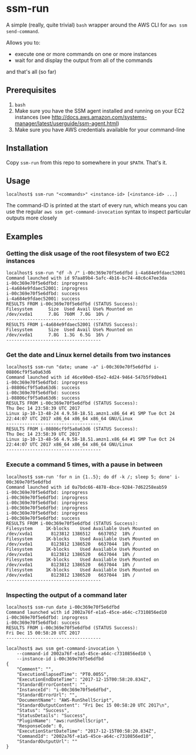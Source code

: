 # ssm-run

A simple (really, quite trivial) `bash` wrapper around the AWS CLI for `aws ssm send-command`.

Allows you to:

* execute one or more commands on one or more instances
* wait for and display the output from all of the commands

and that's all (so far)

## Prerequisites

1. `bash`
1. Make sure you have the SSM agent installed and running on your EC2 instances
   (see http://docs.aws.amazon.com/systems-manager/latest/userguide/ssm-agent.html)
1. Make sure you have AWS credentials available for your command-line

## Installation

Copy `ssm-run` from this repo to somewhere in your `$PATH`. That's it.

## Usage

```shell
localhost$ ssm-run "<commands>" <instance-id> [<instance-id> ...]
```

The command-ID is printed at the start of every run, which means you can use the regular
`aws ssm get-command-invocation` syntax to inspect particular outputs more closely

## Examples

### Getting the disk usage of the root filesystem of two EC2 instances

```shell
localhost$ ssm-run "df -h /" i-00c369e70f5e6dfbd i-4a684e9fdaec52001
Command launched with id 97aa89b4-5afc-4b16-bc74-48c6c47ee3da
i-00c369e70f5e6dfbd: inprogress
i-4a684e9fdaec52001: inprogress
i-00c369e70f5e6dfbd: success
i-4a684e9fdaec52001: success
RESULTS FROM i-00c369e70f5e6dfbd (STATUS Success):
Filesystem      Size  Used Avail Use% Mounted on
/dev/xvda1      7.8G  760M  7.0G  10% /
------------------------------------
RESULTS FROM i-4a684e9fdaec52001 (STATUS Success):
Filesystem      Size  Used Avail Use% Mounted on
/dev/xvda1      7.8G  1.3G  6.5G  16% /
------------------------------------
```

### Get the date and Linux kernel details from two instances

```shell
localhost$ ssm-run "date; uname -a" i-00c369e70f5e6dfbd i-08806cf9f5a0a63d6
Command launched with id 46ce90e0-65e2-4d24-9464-547b5f9d0e41
i-00c369e70f5e6dfbd: inprogress
i-08806cf9f5a0a63d6: success
i-00c369e70f5e6dfbd: success
i-08806cf9f5a0a63d6: success
RESULTS FROM i-00c369e70f5e6dfbd (STATUS Success):
Thu Dec 14 23:58:39 UTC 2017
Linux ip-10-13-48-24 4.9.58-18.51.amzn1.x86_64 #1 SMP Tue Oct 24 22:44:07 UTC 2017 x86_64 x86_64 x86_64 GNU/Linux
------------------------------------
RESULTS FROM i-08806cf9f5a0a63d6 (STATUS Success):
Thu Dec 14 23:58:39 UTC 2017
Linux ip-10-13-48-56 4.9.58-18.51.amzn1.x86_64 #1 SMP Tue Oct 24 22:44:07 UTC 2017 x86_64 x86_64 x86_64 GNU/Linux
------------------------------------
```

### Execute a command 5 times, with a pause in between

```shell
localhost$ ssm-run 'for n in {1..5}; do df -k /; sleep 5; done' i-00c369e70f5e6dfbd
Command launched with id 0a7bdc66-4878-4bce-9284-7d62258eab59
i-00c369e70f5e6dfbd: inprogress
i-00c369e70f5e6dfbd: inprogress
i-00c369e70f5e6dfbd: inprogress
i-00c369e70f5e6dfbd: inprogress
i-00c369e70f5e6dfbd: inprogress
i-00c369e70f5e6dfbd: success
RESULTS FROM i-00c369e70f5e6dfbd (STATUS Success):
Filesystem     1K-blocks    Used Available Use% Mounted on
/dev/xvda1       8123812 1386512   6637052  18% /
Filesystem     1K-blocks    Used Available Use% Mounted on
/dev/xvda1       8123812 1386520   6637044  18% /
Filesystem     1K-blocks    Used Available Use% Mounted on
/dev/xvda1       8123812 1386520   6637044  18% /
Filesystem     1K-blocks    Used Available Use% Mounted on
/dev/xvda1       8123812 1386520   6637044  18% /
Filesystem     1K-blocks    Used Available Use% Mounted on
/dev/xvda1       8123812 1386520   6637044  18% /
------------------------------------
```

### Inspecting the output of a command later

```shell
localhost$ ssm-run date i-00c369e70f5e6dfbd
Command launched with id 2002a76f-e1a5-45ce-a64c-c7310856ed10
i-00c369e70f5e6dfbd: inprogress
i-00c369e70f5e6dfbd: success
RESULTS FROM i-00c369e70f5e6dfbd (STATUS Success):
Fri Dec 15 00:58:20 UTC 2017
------------------------------------

localhost$ aws ssm get-command-invocation \
    --command-id 2002a76f-e1a5-45ce-a64c-c7310856ed10 \
    --instance-id i-00c369e70f5e6dfbd
{
    "Comment": "", 
    "ExecutionElapsedTime": "PT0.005S", 
    "ExecutionEndDateTime": "2017-12-15T00:58:20.834Z", 
    "StandardErrorContent": "", 
    "InstanceId": "i-00c369e70f5e6dfbd", 
    "StandardErrorUrl": "", 
    "DocumentName": "AWS-RunShellScript", 
    "StandardOutputContent": "Fri Dec 15 00:58:20 UTC 2017\n", 
    "Status": "Success", 
    "StatusDetails": "Success", 
    "PluginName": "aws:runShellScript", 
    "ResponseCode": 0, 
    "ExecutionStartDateTime": "2017-12-15T00:58:20.834Z", 
    "CommandId": "2002a76f-e1a5-45ce-a64c-c7310856ed10", 
    "StandardOutputUrl": ""
}
```
